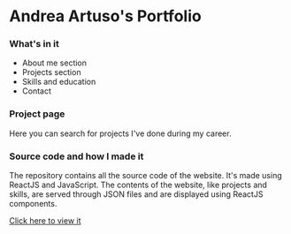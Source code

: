 # **Andrea Artuso's Portfolio**

### What's in it
- About me section
- Projects section
- Skills and education
- Contact

### Project page
Here you can search for projects I've done during my career.

### Source code and how I made it
The repository contains all the source code of the website.
It's made using ReactJS and JavaScript. The contents of the website, like projects and skills, are served through JSON files and are displayed using ReactJS components.

[Click here to view it](https://andrea-artuso.dev/)
